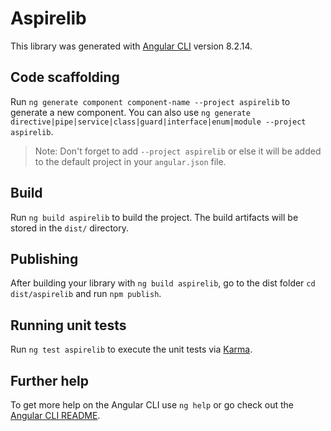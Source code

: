 # Aspirelib

This library was generated with [Angular CLI](https://github.com/angular/angular-cli) version 8.2.14.

## Code scaffolding

Run `ng generate component component-name --project aspirelib` to generate a new component. You can also use `ng generate directive|pipe|service|class|guard|interface|enum|module --project aspirelib`.
> Note: Don't forget to add `--project aspirelib` or else it will be added to the default project in your `angular.json` file. 

## Build

Run `ng build aspirelib` to build the project. The build artifacts will be stored in the `dist/` directory.

## Publishing

After building your library with `ng build aspirelib`, go to the dist folder `cd dist/aspirelib` and run `npm publish`.

## Running unit tests

Run `ng test aspirelib` to execute the unit tests via [Karma](https://karma-runner.github.io).

## Further help

To get more help on the Angular CLI use `ng help` or go check out the [Angular CLI README](https://github.com/angular/angular-cli/blob/master/README.md).
